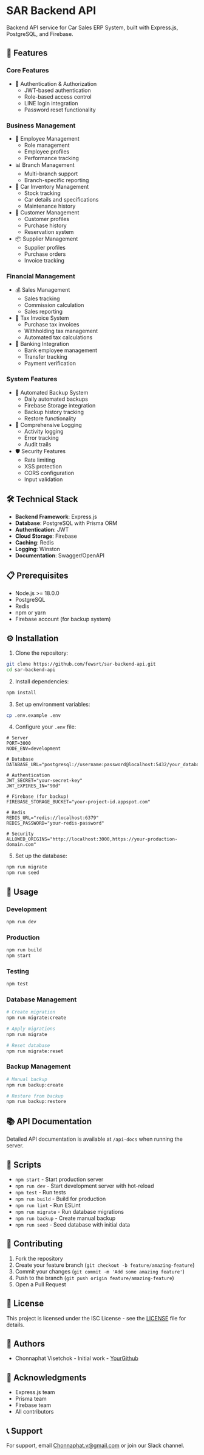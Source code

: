 # SAR Backend API

Backend API service for Car Sales ERP System, built with Express.js, PostgreSQL, and Firebase.

## 🌟 Features

### Core Features
- 🔐 Authentication & Authorization
  - JWT-based authentication
  - Role-based access control
  - LINE login integration
  - Password reset functionality

### Business Management
- 👥 Employee Management
  - Role management
  - Employee profiles
  - Performance tracking
- 📊 Branch Management
  - Multi-branch support
  - Branch-specific reporting
- 🚗 Car Inventory Management
  - Stock tracking
  - Car details and specifications
  - Maintenance history
- 🤝 Customer Management
  - Customer profiles
  - Purchase history
  - Reservation system
- 📦 Supplier Management
  - Supplier profiles
  - Purchase orders
  - Invoice tracking

### Financial Management
- 💰 Sales Management
  - Sales tracking
  - Commission calculation
  - Sales reporting
- 📑 Tax Invoice System
  - Purchase tax invoices
  - Withholding tax management
  - Automated tax calculations
- 🏦 Banking Integration
  - Bank employee management
  - Transfer tracking
  - Payment verification

### System Features
- 🔄 Automated Backup System
  - Daily automated backups
  - Firebase Storage integration
  - Backup history tracking
  - Restore functionality
- 📝 Comprehensive Logging
  - Activity logging
  - Error tracking
  - Audit trails
- 🛡️ Security Features
  - Rate limiting
  - XSS protection
  - CORS configuration
  - Input validation

## 🛠️ Technical Stack

- **Backend Framework**: Express.js
- **Database**: PostgreSQL with Prisma ORM
- **Authentication**: JWT
- **Cloud Storage**: Firebase
- **Caching**: Redis
- **Logging**: Winston
- **Documentation**: Swagger/OpenAPI

## 📋 Prerequisites

- Node.js >= 18.0.0
- PostgreSQL
- Redis
- npm or yarn
- Firebase account (for backup system)

## ⚙️ Installation

1. Clone the repository:
```bash
git clone https://github.com/fewsrt/sar-backend-api.git
cd sar-backend-api
```

2. Install dependencies:
```bash
npm install
```

3. Set up environment variables:
```bash
cp .env.example .env
```

4. Configure your `.env` file:
```env
# Server
PORT=3000
NODE_ENV=development

# Database
DATABASE_URL="postgresql://username:password@localhost:5432/your_database"

# Authentication
JWT_SECRET="your-secret-key"
JWT_EXPIRES_IN="90d"

# Firebase (for backup)
FIREBASE_STORAGE_BUCKET="your-project-id.appspot.com"

# Redis
REDIS_URL="redis://localhost:6379"
REDIS_PASSWORD="your-redis-password"

# Security
ALLOWED_ORIGINS="http://localhost:3000,https://your-production-domain.com"
```

5. Set up the database:
```bash
npm run migrate
npm run seed
```

## 🚀 Usage

### Development
```bash
npm run dev
```

### Production
```bash
npm run build
npm start
```

### Testing
```bash
npm test
```

### Database Management
```bash
# Create migration
npm run migrate:create

# Apply migrations
npm run migrate

# Reset database
npm run migrate:reset
```

### Backup Management
```bash
# Manual backup
npm run backup:create

# Restore from backup
npm run backup:restore
```

## 📚 API Documentation

Detailed API documentation is available at `/api-docs` when running the server.

## 🔧 Scripts

- `npm start` - Start production server
- `npm run dev` - Start development server with hot-reload
- `npm test` - Run tests
- `npm run build` - Build for production
- `npm run lint` - Run ESLint
- `npm run migrate` - Run database migrations
- `npm run backup` - Create manual backup
- `npm run seed` - Seed database with initial data

## 🤝 Contributing

1. Fork the repository
2. Create your feature branch (`git checkout -b feature/amazing-feature`)
3. Commit your changes (`git commit -m 'Add some amazing feature'`)
4. Push to the branch (`git push origin feature/amazing-feature`)
5. Open a Pull Request

## 📄 License

This project is licensed under the ISC License - see the [LICENSE](LICENSE) file for details.

## 👥 Authors

- Chonnaphat Visetchok - Initial work - [YourGithub](https://github.com/fewsrt)

## 🙏 Acknowledgments

- Express.js team
- Prisma team
- Firebase team
- All contributors

## 📞 Support

For support, email Chonnaphat.v@gmail.com or join our Slack channel.
